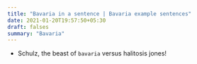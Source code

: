 ```yaml
---
title: "Bavaria in a sentence | Bavaria example sentences"
date: 2021-01-20T19:57:50+05:30
draft: falses
summary: "Bavaria"
---
```

- Schulz, the beast of `bavaria` versus halitosis jones!
                 
